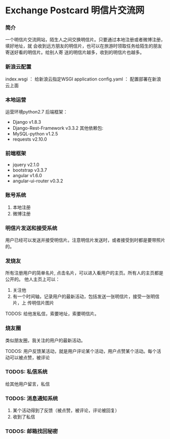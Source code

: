 Exchange Postcard
明信片交流网
====
### 简介  

一个明信片交流网站，陌生人之间交换明信片。只要通过本地注册或者微博注册，填好地址，就
会收到远方朋友的明信片，也可以在旅游时领取任务给陌生的朋友寄送好看的明信片。给别人寄
送的明信片越多，收到的明信片也越多。

### 新浪云配置
index.wsgi ： 给新浪云指定WSGI application 
config.yaml ： 配置部署在新浪云上面   

### 本地运营
运营环境python2.7
后端框架：
 - Django v1.8.3
 - Django-Rest-Framework v3.3.2
其他依赖包:
 - MySQL-python v1.2.5
 - requests v2.10.0

### 前端框架
 - jquery  v2.1.0   
 - bootstrap  v3.3.7
 - angular  v1.6.0   
 - angular-ui-router  v0.3.2   


### 账号系统
1. 本地注册
2. 微博注册

### 明信片发送和接受系统
用户已经可以发送并接受明信片。注意明信片发送时，或者接受到时都是要带照片的。

### 发烧友 
所有注册用户的简单名片, 点击名片，可以进入看用户的主页。所有人的主页都是公开的。
他人主页上可以：
   1. 关注他
   2. 有一个时间轴，记录用户的最新活动，包括发送一张明信片，接受一张明信片，上
   传明信片图片 

TODOS: 
给他发私信，索要地址，索要明信片。

### 烧友圈
类似朋友圈，我关注的用户的最新活动。

TODOS: 
用户反馈某活动，就是用户评论某个活动，用户点赞某个活动。每个活动可以被点赞，被评论
  
### TODOS: 私信系统
给其他用户留言，私信

### TODOS: 消息通知系统
1. 某个活动得到了反馈（被点赞，被评论，评论被回复）
2. 收到了私信

### TODOS: 邮箱找回秘密





